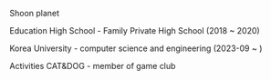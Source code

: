 Shoon planet

Education
High School - Family Private High School (2018 ~ 2020)

Korea University - computer science and engineering (2023-09 ~ )

Activities
CAT&DOG - member of game club
